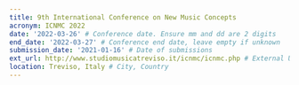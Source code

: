 ```yaml
---
title: 9th International Conference on New Music Concepts
acronym: ICNMC 2022
date: '2022-03-26' # Conference date. Ensure mm and dd are 2 digits
end_date: '2022-03-27' # Conference end date, leave empty if unknown
submission_date: '2021-01-16' # Date of submissions
ext_url: http://www.studiomusicatreviso.it/icnmc/icnmc.php # External URL to conference website
location: Treviso, Italy # City, Country
---
```

